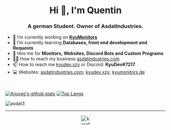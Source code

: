<h1 align="center">Hi 👋, I'm Quentin</h1>
<h3 align="center">A german Student. Owner of AsdatIndustries.</h3>


- 🔭 I’m currently working on **[KyuMonitors](https://kyumonitors.de)**
- 🌱 I’m currently learning **Databases, front end development and Requests**
- 👯 Hire me for **Monitors, Websites, Discord Bots and Custom Programs**
- 👨‍💻 How to reach my business [asdatindustries.com](https://asdatindustries.com)
- 📫 How to reach me [kyudev.xzy](kyudev.xzy) or Discord: **KyuDev#7217**
- 💻 Websites: [asdatindustries.com](https://asdatindustries.com); [kyudev.xzy](https://kyudev.xzy); [kyumonitors.de](https://kyumonitors.de)


<br />

[![Anurag's github stats](https://github-readme-stats.vercel.app/api?username=asdat3&hide=prs)](https://kyudev.xyz)
[![Top Langs](https://github-readme-stats.vercel.app/api/top-langs/?username=asdat3&langs_count=2)](https://kyudev.xyz)

<p align="left"> <img src="https://komarev.com/ghpvc/?username=asdat3" alt="asdat3" /> </p>

<hr>
</hr>

<p align="center">
<a href="https://twitter.com/kyudev" target="blank"><img align="center" src="https://cdn.jsdelivr.net/npm/simple-icons@3.0.1/icons/twitter.svg" alt="kyudev" height="30" width="30" /></a>
</p>

